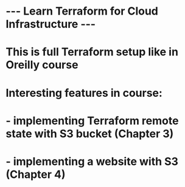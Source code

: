 # --- Learn Terraform for Cloud Infrastructure --- 
# This is full Terraform setup like in Oreilly course

# Interesting features in course:
# - implementing Terraform remote state with S3 bucket (Chapter 3)
# - implementing a website with S3 (Chapter 4)
